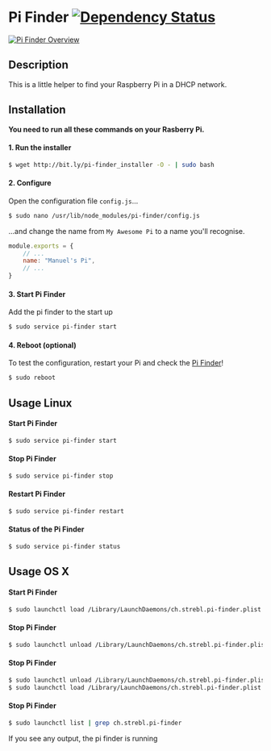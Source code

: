 # Pi Finder [![Dependency Status](https://img.shields.io/david/strebl/pi-finder.svg?style=flat-square)](https://david-dm.org/strebl/pi-finder)
[![Pi Finder Overview](http://i.imgur.com/h9QasUC.png)](https://pi.strebl.ch "Visit the Pi Finder Website!")

## Description

This is a little helper to find your Raspberry Pi in a DHCP network.

## Installation
**You need to run all these commands on your Rasberry Pi.**

#### 1. Run the installer
```bash
$ wget http://bit.ly/pi-finder_installer -O - | sudo bash
```

#### 2. Configure
Open the configuration file `config.js`...
```bash
$ sudo nano /usr/lib/node_modules/pi-finder/config.js
```

...and change the name from `My Awesome Pi` to a name you'll recognise.
```javascript
module.exports = {
	// ...
	name: "Manuel's Pi",
	// ...
}
```

#### 3. Start Pi Finder
Add the pi finder to the start up
```bash
$ sudo service pi-finder start
```

#### 4. Reboot (optional)
To test the configuration, restart your Pi and check the [Pi Finder](https://pi.strebl.ch)!
```bash
$ sudo reboot
```

## Usage Linux

#### Start Pi Finder
```bash
$ sudo service pi-finder start 
```

#### Stop Pi Finder
```bash
$ sudo service pi-finder stop 
```

#### Restart Pi Finder
```bash
$ sudo service pi-finder restart 
```

#### Status of the Pi Finder
```bash
$ sudo service pi-finder status 
```


## Usage OS X

#### Start Pi Finder
```bash
$ sudo launchctl load /Library/LaunchDaemons/ch.strebl.pi-finder.plist
```

#### Stop Pi Finder
```bash
$ sudo launchctl unload /Library/LaunchDaemons/ch.strebl.pi-finder.plist
```

#### Stop Pi Finder
```bash
$ sudo launchctl unload /Library/LaunchDaemons/ch.strebl.pi-finder.plist
$ sudo launchctl load /Library/LaunchDaemons/ch.strebl.pi-finder.plist
```

#### Stop Pi Finder
```bash
$ sudo launchctl list | grep ch.strebl.pi-finder 
```
If you see any output, the pi finder is running
